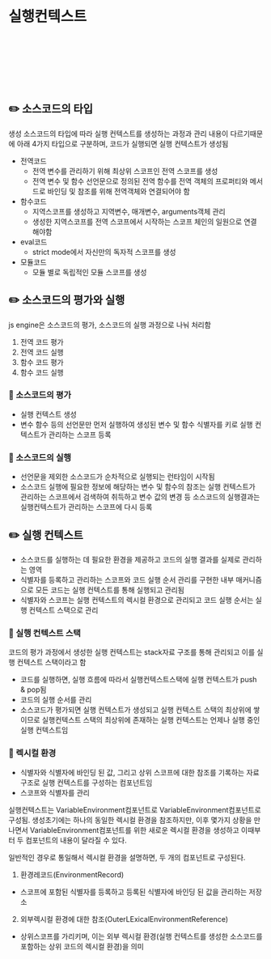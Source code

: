 # 실행컨텍스트

<div style="height:100px"></div>

## ✏️ 소스코드의 타입

생성 소스코드의 타입에 따라 실행 컨텍스트를 생성하는 과정과 관리 내용이 다르기때문에 아래 4가지 타입으로 구분하며, 코드가 실행되면 실행 컨텍스트가 생성됨

- 전역코드
  - 전역 변수를 관리하기 위해 최상위 스코프인 전역 스코프를 생성
  - 전역 변수 및 함수 선언문으로 정의된 전역 함수를 전역 객체의 프로퍼티와 메서드로 바인딩 및 참조를 위해 전역객체와 연결되어야 함
- 함수코드
  - 지역스코프를 생성하고 지역변수, 매개변수, arguments객체 관리
  - 생성한 지역스코프를 전역 스코프에서 시작하는 스코프 체인의 일원으로 연결해야함
- eval코드
  - strict mode에서 자신만의 독자적 스코프를 생성
- 모듈코드
  - 모듈 별로 독립적인 모듈 스코프를 생성

## ✏️ 소스코드의 평가와 실행

js engine은 소스코드의 평가, 소스코드의 실행 과정으로 나눠 처리함

1. 전역 코드 평가
2. 전역 코드 실행
3. 함수 코드 평가
4. 함수 코드 실행

### 🔎 소스코드의 평가

- 실행 컨텍스트 생성
- 변수 함수 등의 선언문만 먼저 실행하여 생성된 변수 및 함수 식별자를 키로 실행 컨텍스트가 관리하는 스코프 등록

### 🔎 소스코드의 실행

- 선언문을 제외한 소스코드가 순차적으로 실행되는 런타임이 시작됨
- 소스코드 실행에 필요한 정보에 해당하는 변수 및 함수의 참조는 실행 컨텍스트가 관리하는 스코프에서 검색하여 취득하고 변수 값의 변경 등 소스코드의 실행결과는 실행컨텍스트가 관리하는 스코프에 다시 등록

## ✏️ 실행 컨텍스트

- 소스코드를 실행하는 데 필요한 환경을 제공하고 코드의 실행 결과를 실제로 관리하는 영역
- 식별자를 등록하고 관리하는 스코프와 코드 실행 순서 관리를 구현한 내부 매커니즘으로 모든 코드는 실행 컨텍스트를 통해 실행되고 관리됨
- 식별자와 스코프는 실행 컨텍스트의 렉시컬 환경으로 관리되고 코드 실행 순서는 실행 컨텍스트 스택으로 관리

### 🔎 실행 컨텍스트 스택

코드의 평가 과정에서 생성한 실행 컨텍스트는 stack자료 구조를 통해 관리되고 이를 실행 컨텍스트 스택이라고 함

- 코드를 실행하면, 실행 흐름에 따라서 실행컨텍스트스택에 실행 컨텍스트가 push & pop됨
- 코드의 실행 순서를 관리
- 소스코드가 평가되면 실행 컨텍스트가 생성되고 실행 컨텍스트 스택의 최상위에 쌓이므로 실행컨텍스트 스택의 최상위에 존재하는 실행 컨텍스트는 언제나 실행 중인 실행 컨텍스트임

### 🔎 렉시컬 환경

- 식별자와 식별자에 바인딩 된 값, 그리고 상위 스코프에 대한 참조를 기록하는 자료구조로 실행 컨텍스트를 구성하는 컴포넌트임
- 스코프와 식별자를 관리

실행컨텍스트는 VariableEnvironment컴포넌트로 VariableEnvironment컴포넌트로 구성됨. 생성초기에는 하나의 동일한 렉시컬 환경을 참조하지만, 이후 몇가지 상황을 만나면서 VariableEnvironment컴포넌트를 위한 새로운 렉시컬 환경을 생성하고 이때부터 두 컴포넌트의 내용이 달라질 수 있다.

일반적인 경우로 통일해서 렉시컬 환경을 설명하면, 두 개의 컴포넌트로 구성된다.

1. 환경레코드(EnvironmentRecord)

- 스코프에 포함된 식별자를 등록하고 등록된 식별자에 바인딩 된 값을 관리하는 저장소

2. 외부렉시컬 환경에 대한 참조(OuterLExicalEnvironmentReference)

- 상위스코프를 가리키며, 이는 외부 렉시컬 환경(실행 컨텍스트를 생성한 소스코드를 포함하는 상위 코드의 렉시컬 환경)을 의미
